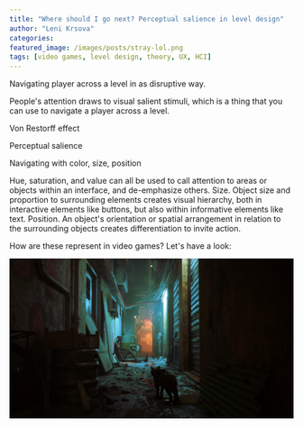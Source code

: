 ```yaml
---
title: "Where should I go next? Perceptual salience in level design"
author: "Leni Krsova"
categories: 
featured_image: /images/posts/stray-lol.png
tags: [video games, level design, theory, UX, HCI]
---
```



Navigating player across a level in as disruptive way.

People's attention draws to visual salient stimuli, which is a thing that you can use to navigate a player across a level. 

Von Restorff effect

Perceptual salience

Navigating with color, size, position

Hue, saturation, and value can all be used to call attention to areas or objects within an interface, and de-emphasize others.
Size. Object size and proportion to surrounding elements creates visual hierarchy, both in interactive elements like buttons, but also within informative elements like text.
Position. An object's orientation or spatial arrangement in relation to the surrounding objects creates differentiation to invite action.

How are these represent in video games? Let's have a look:

![](/images/posts/straysign.jpg)
